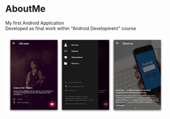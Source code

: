 # AboutMe
My first Android Application  
Developed as final work within "Android Development" course  

![](https://github.com/PavelShar/AboutMe/blob/assets/android_screens.png?raw=true)  
